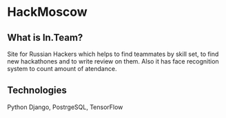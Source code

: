 # HackMoscow

## What is In.Team?
Site for Russian Hackers which helps to find teammates by skill set, to find new hackathones and to write review on them. 
Also it has face recognition system to count amount of atendance.

## Technologies
Python Django, PostrgeSQL, TensorFlow



